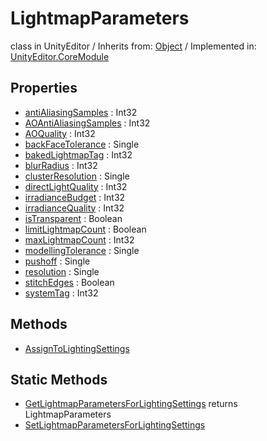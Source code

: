 # LightmapParameters
class in UnityEditor
 / Inherits from: <a href="https://docs.unity3d.com/6000.0/Documentation/ScriptReference/Object.html">Object</a> / Implemented in: <a href="https://docs.unity3d.com/6000.0/Documentation/ScriptReference/UnityEditor.CoreModule.html">UnityEditor.CoreModule</a>
## Properties
- <a href="https://docs.unity3d.com/6000.0/Documentation/ScriptReference/LightmapParameters-antiAliasingSamples.html">antiAliasingSamples</a> : Int32
- <a href="https://docs.unity3d.com/6000.0/Documentation/ScriptReference/LightmapParameters-AOAntiAliasingSamples.html">AOAntiAliasingSamples</a> : Int32
- <a href="https://docs.unity3d.com/6000.0/Documentation/ScriptReference/LightmapParameters-AOQuality.html">AOQuality</a> : Int32
- <a href="https://docs.unity3d.com/6000.0/Documentation/ScriptReference/LightmapParameters-backFaceTolerance.html">backFaceTolerance</a> : Single
- <a href="https://docs.unity3d.com/6000.0/Documentation/ScriptReference/LightmapParameters-bakedLightmapTag.html">bakedLightmapTag</a> : Int32
- <a href="https://docs.unity3d.com/6000.0/Documentation/ScriptReference/LightmapParameters-blurRadius.html">blurRadius</a> : Int32
- <a href="https://docs.unity3d.com/6000.0/Documentation/ScriptReference/LightmapParameters-clusterResolution.html">clusterResolution</a> : Single
- <a href="https://docs.unity3d.com/6000.0/Documentation/ScriptReference/LightmapParameters-directLightQuality.html">directLightQuality</a> : Int32
- <a href="https://docs.unity3d.com/6000.0/Documentation/ScriptReference/LightmapParameters-irradianceBudget.html">irradianceBudget</a> : Int32
- <a href="https://docs.unity3d.com/6000.0/Documentation/ScriptReference/LightmapParameters-irradianceQuality.html">irradianceQuality</a> : Int32
- <a href="https://docs.unity3d.com/6000.0/Documentation/ScriptReference/LightmapParameters-isTransparent.html">isTransparent</a> : Boolean
- <a href="https://docs.unity3d.com/6000.0/Documentation/ScriptReference/LightmapParameters-limitLightmapCount.html">limitLightmapCount</a> : Boolean
- <a href="https://docs.unity3d.com/6000.0/Documentation/ScriptReference/LightmapParameters-maxLightmapCount.html">maxLightmapCount</a> : Int32
- <a href="https://docs.unity3d.com/6000.0/Documentation/ScriptReference/LightmapParameters-modellingTolerance.html">modellingTolerance</a> : Single
- <a href="https://docs.unity3d.com/6000.0/Documentation/ScriptReference/LightmapParameters-pushoff.html">pushoff</a> : Single
- <a href="https://docs.unity3d.com/6000.0/Documentation/ScriptReference/LightmapParameters-resolution.html">resolution</a> : Single
- <a href="https://docs.unity3d.com/6000.0/Documentation/ScriptReference/LightmapParameters-stitchEdges.html">stitchEdges</a> : Boolean
- <a href="https://docs.unity3d.com/6000.0/Documentation/ScriptReference/LightmapParameters-systemTag.html">systemTag</a> : Int32
## Methods
- <a href="https://docs.unity3d.com/6000.0/Documentation/ScriptReference/LightmapParameters.AssignToLightingSettings.html">AssignToLightingSettings</a>
## Static Methods
- <a href="https://docs.unity3d.com/6000.0/Documentation/ScriptReference/LightmapParameters.GetLightmapParametersForLightingSettings.html">GetLightmapParametersForLightingSettings</a> returns LightmapParameters
- <a href="https://docs.unity3d.com/6000.0/Documentation/ScriptReference/LightmapParameters.SetLightmapParametersForLightingSettings.html">SetLightmapParametersForLightingSettings</a>

